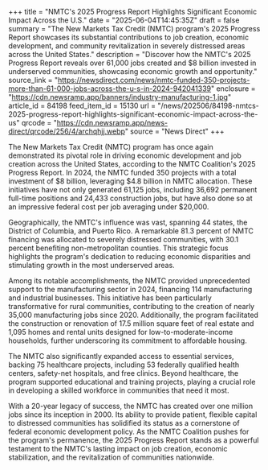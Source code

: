 +++
title = "NMTC's 2025 Progress Report Highlights Significant Economic Impact Across the U.S."
date = "2025-06-04T14:45:35Z"
draft = false
summary = "The New Markets Tax Credit (NMTC) program's 2025 Progress Report showcases its substantial contributions to job creation, economic development, and community revitalization in severely distressed areas across the United States."
description = "Discover how the NMTC's 2025 Progress Report reveals over 61,000 jobs created and $8 billion invested in underserved communities, showcasing economic growth and opportunity."
source_link = "https://newsdirect.com/news/nmtc-funded-350-projects-more-than-61-000-jobs-across-the-u-s-in-2024-942041339"
enclosure = "https://cdn.newsramp.app/banners/industry-manufacturing-1.jpg"
article_id = 84198
feed_item_id = 15130
url = "/news/202506/84198-nmtcs-2025-progress-report-highlights-significant-economic-impact-across-the-us"
qrcode = "https://cdn.newsramp.app/news-direct/qrcode/256/4/archqhjj.webp"
source = "News Direct"
+++

<p>The New Markets Tax Credit (NMTC) program has once again demonstrated its pivotal role in driving economic development and job creation across the United States, according to the NMTC Coalition's 2025 Progress Report. In 2024, the NMTC funded 350 projects with a total investment of $8 billion, leveraging $4.8 billion in NMTC allocation. These initiatives have not only generated 61,125 jobs, including 36,692 permanent full-time positions and 24,433 construction jobs, but have also done so at an impressive federal cost per job averaging under $20,000.</p><p>Geographically, the NMTC's influence was vast, spanning 44 states, the District of Columbia, and Puerto Rico. A remarkable 81.3 percent of NMTC financing was allocated to severely distressed communities, with 30.1 percent benefiting non-metropolitan counties. This strategic focus highlights the program's dedication to reducing economic disparities and stimulating growth in the most underserved areas.</p><p>Among its notable accomplishments, the NMTC provided unprecedented support to the manufacturing sector in 2024, financing 114 manufacturing and industrial businesses. This initiative has been particularly transformative for rural communities, contributing to the creation of nearly 35,000 manufacturing jobs since 2020. Additionally, the program facilitated the construction or renovation of 17.5 million square feet of real estate and 1,095 homes and rental units designed for low-to-moderate-income households, further underscoring its commitment to affordable housing.</p><p>The NMTC also significantly expanded access to essential services, backing 75 healthcare projects, including 53 federally qualified health centers, safety-net hospitals, and free clinics. Beyond healthcare, the program supported educational and training projects, playing a crucial role in developing a skilled workforce in communities that need it most.</p><p>With a 20-year legacy of success, the NMTC has created over one million jobs since its inception in 2000. Its ability to provide patient, flexible capital to distressed communities has solidified its status as a cornerstone of federal economic development policy. As the NMTC Coalition pushes for the program's permanence, the 2025 Progress Report stands as a powerful testament to the NMTC's lasting impact on job creation, economic stabilization, and the revitalization of communities nationwide.</p>